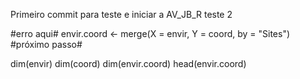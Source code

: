Primeiro commit para teste e iniciar a AV_JB_R
teste 2

#erro aqui#
envir.coord <- merge(X = envir,
                     Y = coord,
                     by = "Sites")
#próximo passo#

dim(envir)
dim(coord)
dim(envir.coord)
head(envir.coord)
